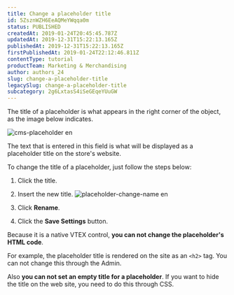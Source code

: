 ```yaml
---
title: Change a placeholder title
id: 5ZsznWZH6EeAQMeYWqqa0m
status: PUBLISHED
createdAt: 2019-01-24T20:45:45.787Z
updatedAt: 2019-12-31T15:22:13.165Z
publishedAt: 2019-12-31T15:22:13.165Z
firstPublishedAt: 2019-01-24T22:12:46.811Z
contentType: tutorial
productTeam: Marketing & Merchandising
author: authors_24
slug: change-a-placeholder-title
legacySlug: change-a-placeholder-title
subcategory: 2g6LxtasS4iSeGEqeYUuGW
---
```


The title of a placeholder is what appears in the right corner of the object, as the image below indicates.

![cms-placeholder en](https://images.ctfassets.net/alneenqid6w5/7kCsbNAZZ6kGiGe6IMGGye/02545dd609ed095ee074d85134668028/placeholder_destaque_EN.png)

The text that is entered in this field is what will be displayed as a placeholder title on the store's website.

To change the title of a placeholder, just follow the steps below:

1. Click the title.

2. Insert the new title.
![placeholder-change-name en](https://images.ctfassets.net/alneenqid6w5/2T3rBaF3RYIukMyeWOacI/e17ee1fd57027e899f409194f9bfe99e/change_name_E.png)

3. Click __Rename__.

4. Click the __Save Settings__ button.

Because it is a native VTEX control, __you can not change the placeholder's HTML code__.

For example, the placeholder title is rendered on the site as an `<h2>` tag. You can not change this through the Admin.

Also __you can not set an empty title for a placeholder__. If you want to hide the title on the web site, you need to do this through CSS.
